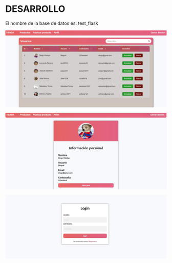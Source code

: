 # DESARROLLO
El nombre de la base de datos es: test_flask

![FOTO!](FOTO1.jpg)

![FOTO!](FOTO2.jpg)

![FOTO!](FOTO3.jpg)

